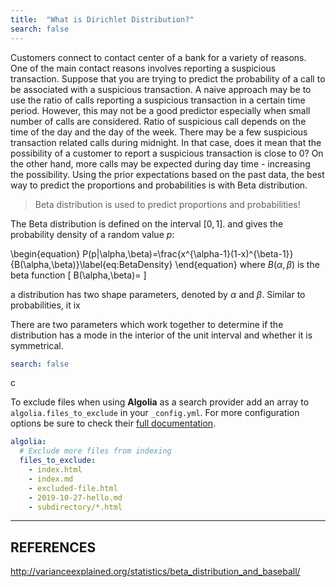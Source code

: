 ```yaml
---
title:  "What is Dirichlet Distribution?"
search: false
---
```


Customers connect to contact center of a bank for a variety of reasons. 
One of the main contact reasons involves reporting a suspicious transaction. 
Suppose that you are trying to predict the probability of a call to be 
associated with a suspicious transaction. A naive approach may be to use 
the ratio of calls reporting a suspicious transaction in a certain time 
period. However, this may not be a good predictor especially when small 
number of calls are considered. Ratio of suspicious call depends on the 
time of the day and the day of the week. There may be a few suspicious 
transaction related calls during midnight. In that case, does it mean that 
the possibility of a customer to report a suspicious transaction is close to 0?
On the other hand, more calls may be expected during day time - increasing the 
possibility. Using the prior expectations based on the past data, the best way 
to predict the proportions and probabilities is with Beta distribution. 

> Beta distribution is used to predict proportions and probabilities!
 
The Beta distribution is defined on the interval $[0, 1].$ and gives the 
probability density of a random value $p$:
 
\begin{equation}
P(p|\alpha,\beta)=\frac{x^{\alpha-1}(1-x)^{\beta-1}}{B(\alpha,\beta)}\label{eq:BetaDensity}
\end{equation}
where $B(\alpha,\beta)$ is the beta function
\[
B(\alpha,\beta)=
\]

a distribution has two shape parameters, denoted by $\alpha$ and $\beta$. 
 Similar to probabilities, it ix
  

 There are two parameters which work together to determine
if the distribution has a mode in the interior of the unit interval
and whether it is symmetrical.







```yaml
search: false
```

c

To exclude files when using **Algolia** as a search provider add an array to
 `algolia.files_to_exclude` in your `_config.yml`. For more configuration options be sure to check their [full documentation](https://community.algolia.com/jekyll-algolia/options.html).

```yaml
algolia:
  # Exclude more files from indexing
  files_to_exclude:
    - index.html
    - index.md
    - excluded-file.html
    - 2019-10-27-hello.md
    - subdirectory/*.html
```
---
REFERENCES
---

http://varianceexplained.org/statistics/beta_distribution_and_baseball/